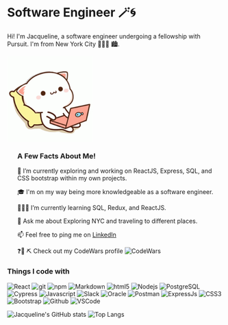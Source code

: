 <h1 align="left"> Software Engineer 🪄🌀</h1>
<p>
<!-- <img align="center" src="https://github.com/jkpasaoa/images/blob/68ef1bda73cb1e038fdca67676b700f178011a49/github%20banner2.png" /> </p> -->
  Hi! I'm Jacqueline, a software engineer undergoing a fellowship with Pursuit.
  I'm from New York City 🍎🗽🚖 🏙️.
  <p>
<img align="center" src="https://raw.githubusercontent.com/jkpasaoa/images/main/mochi.gif?token=GHSAT0AAAAAAB37RNPHDSE5BL7QCHTXFKLKY4PUMVA" width="200" height="200" /> </p>
<ul align="left">
  <h3>A Few Facts About Me!</h3>
  <p>🌱 I’m currently exploring and working on ReactJS, Express, SQL, and CSS bootstrap within my own projects.
    <p>🎓 I'm on my way being more knowledgeable as a software engineer.
<p>👩🏻‍💻 I’m currently learning SQL, Redux, and ReactJS.
  <p>🛫 Ask me about Exploring NYC and traveling to different places.
    <p>📫 Feel free to ping me on <a href="https://www.linkedin.com/in/jacquelinepasaoa" rel="nofollow">LinkedIn</a></p>
    <p>❓📝 ⛏ Check out my CodeWars profile <img src="https://www.codewars.com/users/jkpasaoa/badges/small" alt="CodeWars" style="max-width: 100%;"></p>
</ul>

<h3>Things I code with</h3>
<p>
  <img alt="React" src="https://img.shields.io/badge/-React-45b8d8?style=flat-square&logo=react&logoColor=white" />
    <img alt="git" src="https://img.shields.io/badge/-Git-F05032?style=flat-square&logo=git&logoColor=white" />
    <img alt="npm" src="https://img.shields.io/badge/-NPM-CB3837?style=flat-square&logo=npm&logoColor=white" />
  <img alt="Markdown" src="https://img.shields.io/badge/-Markdown-000000?style=flat-square&logo=markdown" />
  <img alt="html5" src="https://img.shields.io/badge/-HTML5-E34F26?style=flat-square&logo=html5&logoColor=white" />
    <img alt="Nodejs" src="https://img.shields.io/badge/-Nodejs-43853d?style=flat-square&logo=Node.js&logoColor=white" />
  <img alt="PostgreSQL" src="https://img.shields.io/badge/PostgreSQL-316192?style=flat-square&logo=postgresql&logoColor=white" />
  <img alt="Cypress" src="https://img.shields.io/badge/Cypress-17202C?style=flat-square&logo=cypress&logoColor=white" />
<img alt="Javascript" src="https://img.shields.io/badge/-JavaScript-%23F7DF1C?style=flat-square&logo=javascript&logoColor=000000&labelColor=%23F7DF1C&color=%23FFCE5A" />
  <img alt="Slack" src="https://img.shields.io/badge/Slack-4A154B?style=flat-square&logo=Slack&logoColor=white"/>
   <img alt="Oracle" src="https://img.shields.io/badge/Oracle-F80000?style=flat-square&logo=oracle&logoColor=black" />
  <img alt="Postman" src="https://img.shields.io/badge/Postman-FF6C37?style=flat-square&logo=Postman&logoColor=white"/>
  <img alt="ExpressJs" src="https://img.shields.io/badge/Express.js-000000?style=flat-square&logo=express&logoColor=000000&labelColor=white" />

<img alt="CSS3" src="https://img.shields.io/badge/-CSS3-%231572B6?style=flat-square&logo=css3" />

<img alt="Bootstrap" src="https://img.shields.io/badge/-Bootstrap-563D7C?style=flat-square&logo=Bootstrap" />

<img alt="Github" src="https://img.shields.io/badge/-GitHub-181717?style=flat-square&logo=github" />

<img alt="VSCode" src="http://img.shields.io/badge/-VS%20Code-007ACC?style=flat-square&logo=visual-studio-code&logoColor=ffffff" />
  
![Jacqueline's GitHub stats](https://github-readme-stats.vercel.app/api?username=jkpasaoa&show_icons=true&theme=blue-green)
![Top Langs](https://github-readme-stats.vercel.app/api/top-langs/?username=jkpasaoa&layout=donut&show_icons=true&theme=blue-green)
</p>
